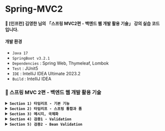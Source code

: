 # Spring-MVC2
#### 📣 [인프런] 김영한 님의 「스프링 MVC2편 - 백엔드 웹 개발 활용 기술」 강의 실습 코드입니다.

#### 개발 환경
* `Java 17`
* `SpringBoot v3.2.1`
* `Dependencies` : Spring Web, Thymeleaf, Lombok
* `Test` : JUnit5
* `IDE` : IntelliJ IDEA Ultimate 2023.2
* `Build` : IntelliJ IDEA

### 🍃 스프링 MVC 2편 - 백엔드 웹 개발 활용 기술

<details>

**<summary> `Section 1) 타임리프 - 기본 기능` </summary>**
#### 🌿 타임리프 특징
* 서버 사이드 HTML 렌더링 (SSR)
   * 백엔드 서버에서 HTML을 동적으로 렌더링 하는 용도로 사용 

* 네츄럴 템플릿 (natural templates)
   * 순수 HTML을 그대로 유지하면서 뷰 템플릿 사용 가능 (➡️ 웹 브라우저에서 파일을 직접 열어도 내용을 확인할 수 있고, 서버를 통해 뷰 템플릿을 거쳐 동적으로 변경된 결과도 확인할 수 있음)

* 스프링 통합 지원
   * 스프링과 자연스럽게 통합되고, 스프링의 다양한 기능을 편리하게 사용할 수 있도록 지원 

#### 기본 표현식
* 텍스트 - text, utext
  ##### 1️⃣ HTML의 콘텐츠에 데이터를 출력할 경우
    * `th:text`

  ##### 2️⃣ HTML 콘텐츠 영역 안에서 직접 데이터를 출력할 경우
    * `[[...]]`

  #### ⚠️ HTML 문서는 특수 문자를 기반으로 정의되어 있어 뷰 템플릿으로 HTML 화면을 생성할 때, 특수 문자가 있는 것을 주의해서 사용해야 함

  * Escape
    * HTML에서 사용하는 특수 문자를 ***HTML 엔티티**로 변경하는 것
      * HTML 엔티티 : HTML에 미리 예약된 문자인 HTML 예약어(reserved characters)를 HTML 코드에서 사용하면, 웹 브라우저는 평소와 다른 의미로 해석하게 됨 ➡️ 따라서 HTML 예약어를 기존에 사용하던 의미 그대로 사용하기 위해 별도로 만든 문자셋
  
    * 🌿 타임리프의 `th:text`, `[[...]]` : 기본적으로 이스케이프 제공
      * 예 : `<` ➡️ `&lt;`, `>` ➡️ `&gt;` 
  
  * UnEscape
    * 🌿 타임리프에서 이스케이프 기능을 사용하지 않을 경우
      * `th:text` ➡️ `th:utext`
      * `[[...]]` ➡️ `[(...)]`

  #### 👉 Escape를 기본으로 하고, 꼭 필요할 때만 UnEscape를 사용하자!

* 변수 - SpringEL
  * 🌿 타임리프에서 변수를 사용할 때 : 변수 표현식(`${...}`) ➕ 스프링이 제공하는 표현식(SpringEL) 사용

  #### SpringEL 다양한 표현식 사용
  ##### ✔️ Object
  * `user.username` : `user`의 `username`에 프로퍼티 접근 (`user.getUsername()`)
  * `user['username`]` : 위와 동일
  * `user.getUsername()` : `user`의 `getUsername()` 직접 호출

  ##### ✔️ List
  * `users[0].username` : List에서 첫번째 회원을 찾고, `username`에 프로퍼티 접근 (`list.get(0).getUsername()`)
  * `users[0]['username']` : 위와 동일
  * `users[0].getUsername()` : List에서 첫번째 회원을 찾고 `getUsername()` 직접 호출

  ##### ✔️ Map
  * `userMap['userA']` : Map에서 userA를 찾고, `username`에 프로퍼티 접근 (`map.get("userA").getUsername()`)
  * `userMap['userA']['username']` : 위와 동일
  * `userMap['userA'].getUsername()` :  Map에서 userA를 찾고, `getUsername()` 직접 호출
 
  #### 지역 변수
  * `th:with`
  * 선언한 태그 안에서만 사용 가능
  ```html
  <h1>지역 변수 - (th:with)</h1>
  <div th:with="first=${users[0]}">
   <p>처음 사람의 이름은 <span th:text="${first.username}"></span></p>
  </div>
  ```
    * List에서 첫번째 회원을 찾아 `first`에 담아두고 `username`에 프로퍼티 접근 ➡️ 결과 : 처음 사람의 이름 출력

* 기본 객체
  * 🌿 타임리프에서 제공하는 기본 객체
  * `#` 기호로 시작
    * `#ctx`
    * `#vars`
    * `#locale`
  * 편의 객체도 제공
    * HTTP 요청 파라미터 접근 : param
      * 예) `${param.paramData}` 
    * HTTP 세션 접근 : session
      * 예) `${session.sessionData}` 
    * 스프링 빈 접근 : @
      * 예) `${@helloBean.hello('Spring!')}` 

* 유틸리티 객체와 날짜
  * 유틸리티 객체 : 문자, 숫자, 날짜, URI 등을 편리하게 다루는 객체
    * [타임리프 유틸리티 객체 목록](https://www.thymeleaf.org/doc/tutorials/3.0/usingthymeleaf.html#expression-utility-objects)  

* URL 링크
  * `@{...}`
  ##### ✔️ 단순한 URL
  * `@{/hello}` ➡️ `/hello` 

  ##### ✔️ 쿼리 파라미터
  * `@{/hello(param1=${param1}, param2=${param2})}` ➡️ `/hello?param1=data1&param2=data2`
  * () : 쿼리 파라미터로 처리

  ##### ✔️ 경로 변수
  * `@{/hello/{param1}/{param2}(param1=${param1}, param2=${param2})}` ➡️ `/hello/data1/data2`
  * URL 경로상 변수가 있으면, () 부분은 경로 변수로 처리
    * 경로를 만드는 부분과 데이터가 있는 부분이 분리 되어 있어 유지보수 용이

  ##### ✔️ 경로 변수 + 쿼리 파라미터
  * `@{/hello/{param1}(param1=${param1}, param2=${param2})}` ➡️ `/hello/data1?param2=data2`
  * 경로 변수와 쿼리 파라미터 함께 사용 가능

* 리터럴 (Literals) - 소스 코드상 고정된 값
  * 🌿 타임리프의 리터럴
    * 문자 : `'hello'`
      * 항상 `'` (작은 따옴표)로 감싸야 함
        * BUT, 공백 없이 쭉 이어진다면 작은 따옴표 생략 가능
          ```html
          <li>'hello' + ' world!' = <span th:text="'hello' + ' world!'"></span></li>
          <li>'hello world!' = <span th:text="'hello world!'"></span></li>
          <li>'hello ' + ${data} = <span th:text="'hello ' + ${data}"></span></li>
          <li>리터럴 대체 |hello ${data}| = <span th:text="|hello ${data}|"></span></li>
          ```
    * 숫자 : `10`
    * 참, 거짓 : `true`, `false`
    * null : `null`  

* 연산
  * 산술 연산
    ```html
    <li>10 + 2 = <span th:text="10 + 2"></span></li> // 10 + 2 = 12
    <li>10 % 2 == 0 = <span th:text="10 % 2 == 0"></span></li> // 10 % 2 == 0 = true
    ``` 

  * 비교 연산 : HTML 엔티티 사용
    * `>` ➡️ `(gt)`
    * `<` ➡️ `(lt)`
    * `>=` ➡️ `(ge)`
    * `<=` ➡️ `(le)`
    * `!` ➡️ `not`
    * `==` ➡️ `(eq)`
    * `!=` ➡️ `(neq, ne)`
    ```html
    <li>1 > 10 = <span th:text="1 > 10"></span></li> // 1 > 10 = false
    <li>1 gt 10 = <span th:text="1 gt 10"></span></li> // 1 gt 10 = false
    <li>1 &gt; 10 = <span th:text="1 &gt; 10"></span></li> // 1 &gt; 10 = false
    ``` 

  * 조건식 : 자바 조건식과 유사
    ```html
    <li>(10 % 2 == 0)? '짝수':'홀수' = <span th:text="(10 % 2 == 0)? '짝수':'홀수'"></span></li> // (10 % 2 == 0)? '짝수':'홀수' = 짝수
    ```   

  * Elvis 연산자
    * `?:`
    * `?:`의 왼쪽 객체가 Not-Null ➡️ 그 객체의 값 리턴, Null ➡️ `?:`의 오른쪽 값 리턴 
    ```html
    <li>${data}?: '데이터가 없습니다.' = <span th:text="${data}?: '데이터가 없습니다.'"></span></li> // ${data}?: '데이터가 없습니다.' = Spring!
    <li>${nullData}?: '데이터가 없습니다.' = <span th:text="${nullData}?: '데이터가 없습니다.'"></span></li> // ${nullData}?: '데이터가 없습니다.' = 데이터가 없습니다.
    ```  

  * No-Operation : _인 경우, 마치 타임리프가 실행되지 않는 것처럼 동작 (HTML 내용 그대로 출력 ➡️ HTML 내용이 기본값)
    * `?: _`
    ```html
    <li>${data}?: _ = <span th:text="${data}?: _">데이터가 없습니다.</span></li> // ${data}?: _ = Spring!
    <li>${nullData}?: _ = <span th:text="${nullData}?: _">데이터가 없습니다.</span></li> // ${nullData}?: _ = 데이터가 없습니다.
    ```

* 속성
  * 속성 설정 
    * 🌿 타임리프는 주로 HTML 태그에 `th:*` 속성을 지정하는 방식으로 동작
    * 기존 속성이 있으면 `th:*`로 지정한 속성으로 대체, 기존 속성이 없으면 새로 생성

  * 속성 추가
    * `th:attrappend` : 속성 값 뒤에 값 추가
    * `th:attrprepend` : 속성 값 앞에 값 추가
    * `th:classappend` : class 속성의 적절한 위치에 값 추가

  * checked 처리
    * HTML의 checked 속성 : checked 속성 값과 상관없이 checked라는 속성만 있어도 체크됨 ➡️ 타임리프의 `th:checked` 사용시, 값이 false면 checked 속성 자체를 제거해줌 (체크 처리 ❌)

* 반복
  * 반복 기능
    * `<tr th:each="user : ${users}">`
      * 오른쪽 컬렉션 (`${users}"`)의 값을 하나씩 꺼내 왼쪽 변수(`user`)에 담아 태그 반복 실행
      * `java.util.Iterable`, `java.util.Enumeration`을 구현한 모든 객체에 반복 사용 가능

  * 반복 상태 유지
    * `<tr th:each="user, userStat : ${users}">`
      * 반복에 두번째 파라미터를 설정하여 반복 상태 확인 가능 (두번째 파라미터 생략 가능 ➡️ 생락시 지정한 변수명 ➕ Stat)

  * 반복 상태 유지 기능
      * `index` : 0부터 시작하는 값
      * `count` : 1부터 시작하는 값
      * `size` : 전체 크기
      * `even`, `odd` : 홀수, 짝수 여부 (결괏값 boolean)
      * `first`, `last` : 처음, 마지막 여부 (결괏값 boolean)
      * `current` : 현재 객체 정보
   
* 조건부 평가
##### 🌿 타임리프의 조건식
* `if`, `unless` (↔ `if`)
  * 해당 조건이 맞지 않으면, 태그 자체 렌더링 ❌

* `switch`
  * case에 따른 태그 출력
  * `*` : 조건이 없을 때 사용하는 디폴트
  ```html
  <td th:switch="${user.age}">
    <span th:case="10">10살</span>
    <span th:case="20">20살</span>
    <span th:case="*">기타</span>
  </td>
  ```

* 주석
  ##### 1️⃣ 표준 HTML 주석
  * `<!-- ... -->`
  * 타임리프가 렌더링 하지 않고 그대로 남겨둠

  ##### 2️⃣ 타임리프 파서 주석
  * 한 줄 처리 : `<!--/* ... /-->`
    * 절대경로로 열었을 때, HTML 주석으로 처리하여 웹 브라우저에서 렌더링 ❌
  * 여러 줄 처리 : `<!--/--> ... <!--/-->`
    * 절대경로로 열었을 때, HTML 주석 규칙에 따라 렌더링
  * 타임리프의 진짜 주석 ➡️ 렌더링 해서 주석 부분 제거 

  ##### 3️⃣ 타임리프 프로토타입 주석
  * `<!--/*/ ... /*/-->`
  * 절대경로로 열었을 때, HTML 주석으로 처리하여 웹 브라우저에서 렌더링 ❌
  * 타임리프 렌더링을 거치면, 정상 렌더링

* 블록
  * `th:block`
  * 🌿 타임리프 자체 태그
  * 반복할 태그가 여러 가지일 때 사용하면 편리
  * 렌더링시 `<th:block>` 태그 제거됨
  ```html
  <th:block th:each="user : ${users}">
    <div>
      사용자 이름<span th:text="${userStat.count} + ' ' + ${user.username}"></span>
      사용자 나이<span th:text="${userStat.count} + ' ' + ${user.age}"></span>
    </div>
    <div>
      요약 <span th:text="${user.username} + ' / ' + ${user.age}"></span>
    </div>
  </th:block>
  ```

* 자바스크립트 인라인
  * `<script th:inline="javascript">`
  * 자바스크립트에서 타임리프를 편리하게 사용할 수 있는 기능
  #### 🌿 타임리프에서 제공하는 자바스크립트 인라인 기능
    ##### 1️⃣ 텍스트 렌더링
    * `var username = [[${user.username}]];`
      * 인라인 사용 전 ➡️ `var username = UserA;`
        * `userA`가 변수명으로 사용되어 자바스크립트 오류 발생 (⚠️`UserA is not defined`)  
      * 인라인 사용 후 ➡️ `var username = "UserA";`
        * 문자 타입에 `"` 포함해줌
        * 문제가 될 수 있는 문자가 포함되어 있으면, 이스케이프 처리 

    ##### 2️⃣ 자바스크립트 내추럴 템플릿
    * `var username2 = /*[[${user.username}]]*/ "test username";`
      * 인라인 사용 전 ➡️ `var username2 = /*UserA*/ "test username";`
        * 렌더링 내용 주석 처리 ➡️ 내추럴 템플릿 기능 동작 ❌
      * 인라인 사용 후 ➡️ `var username2 = "UserA";`

    ##### 3️⃣ 객체
    * `var user = [[${user}]];`
      * 인라인 사용 전 ➡️ `var user = BasicController.User(username=UserA, age=10);`
        * 객체의 `toString()` 호출 
      * 인라인 사용 후 ➡️ `var user = {"username":"UserA","age":10};`
        * 객체를 JSON으로 자동 변환 

* 템플릿 조각
  * `th:fragment`
  * 웹 페이지의 상단, 하단 영역 등과 같은 공통 영역을 효율적으로 사용할 수 있도록 제공하는 기능
  * 다른 템플릿의 일부를 조각처럼 가져와서 사용할 수 있음
    * `template/fragment/footer :: copy` :  : `template/fragment/footer.html` 경로에 있는 이름이 `th:fragment="copy"`인 부분을 템플릿 조각으로 가져와서 사용

  #### 🌿 타임리프에서 제공하는 템플릿 조각 기능
    ##### 1️⃣ `th:insert`
    * 현재 태그 내부에 추가

    ##### 2️⃣ `th:replace`
    * 현재 태그 대체

    ##### 3️⃣ 단순 표현식
    * `~{...}`를 사용하는 것이 원칙. BUT, 템플릿 조각을 사용하는 코드가 단순하면 생략 가능
 
    ##### 4️⃣ 파라미터 전달 가능

* 템플릿 레이아웃
  * 코드 조각을 레이아웃에 넘겨서 사용하는 방법

  ##### 1️⃣ `<head>`에 공통으로 사용되는 `css`, `javascript` 같은 정보들을 한 곳에 모아두고 공통으로 사용하되, 각 페이지 별로 필요한 부분을 추가할 수 있도록 제공하는 기능
    * `common_header(~{::title},~{::link})`
      * `::title` : 현재 페이지의 `title` 태그들을 전달
      * `::link` : 현재 페이지의 `link` 태그들을 전달 


  ##### 2️⃣ `<html>` 전체에도 적용 가능

</details>

<details>

**<summary> `Section 2) 타임리프 - 스프링 통합과 폼` </summary>**
##### ♻️「스프링 MVC1편 - 백엔드 웹 개발 핵심 기술」에서 진행한 프로젝트를 타임리프가 지원하는 기능을 사용하여 코드 개선해보기

  #### 스프링과 타임리프의 통합으로 추가되는 기능
  ##### ✔️ 스프링의 SpringEL 문법 통합
  
  ##### ✔️ 스프링 빈 호출 지원
  
  ##### ✔️ 편리한 폼 관리
  * `th:object` : 커맨드 객체 지정
    * `*{...}` : 선택 변수 식, `th:object`에서 선택한 객체에 접근 
  * `th:field`
    * HTML 태그의 `id`, `name`, `value` 속성 자동 생성
  
  ##### ✔️ 폼 컴포넌트 기능
  * `checkbox`
    #### 1. 단일 
      ##### 방법 1️⃣ HTML checkbox
      ```html
      <input type="checkbox" id="open" name="open" class="form-check-input">
      ```
      * 체크박스를 선택한 경우 : `true`
      * 체크박스를 선택하지 않은 경우 : 클라이언트에서 서버로 값 자체를 보내지 않음 (`null`)
        * ⚠️ 체크박스 선택을 수정하려고 할 때, 사용자가 체크되어 있던 값을 체크 해체해도 저장시 아무 값도 넘어가지 않아 값이 오지 않은 것으로 판단하여 변경된 값으로 인식하지 못 할 수도 있음

      ##### 방법 2️⃣ 🌿 타임리프 적용하기
      ```html
      <input type="checkbox" id="open" th:field="*{open}" class="form-check-input">
      ```
      * 체크박스를 선택한 경우 : `true`
        ```html
        <input type="checkbox" id="open" class="form-check-input" name="open" value="true" checked="checked">
        ```
        * `checked` 속성이 자동 생성되면서 체크 유무 확인
      
      * 체크박스를 선택하지 않은 경우 : `false`
        ```html
        <input type="checkbox" id="open" class="form-check-input" name="open" value="true">
        ```
        * `checked` 속성 생성 ❌

    #### 2. 멀티
      ##### Controller
      * `@ModelAttribute`
        * 이 애노테이션이 선언된 메서드를 생성하면, 해당 컨트롤러 내의 모든 매핑 메서드의 `model`에 반환값 자동 전달
        * `@ModelAttribute` 의 매개변수 : Web 계층에서 사용할 변수명

      ##### Web
      * `th:each` : `@ModelAttribute` 의 매개변수를 사용하여 반복문을 돌면서 여러가지 체크박스 생성
      * input 태그의 `th:field` : Entity 필드값
        * `th:value` : param으로 보내야 되기 때문에 map의 key값 사용 ➡️ Entity의 List region에 저장
      * label 태그의 `th:text` : map의 value가 체크박스 이름으로 랜더링
      * `${#ids.prev('...')}` : `each`문 내에 설정된 경우 `index`마다 id가 동적으로 중복 없이 생성되는데, 이 생성된 id를 labal 태그로 가져와서 사용할 수 있도록 함
        * 여기서는 input 태그의 id와 label 태그의 id를 맞춤 

      ```html
      <div th:each="region : ${regions}" class="form-check form-check-inline">
        <input type="checkbox"
               th:field="*{regions}"
               th:value="${region.key}"
               class="form-check-input">
        <label th:for="${#ids.prev('regions')}"
               th:text="${region.value}"
               class="form-check-label"></label>
      </div>
      ```
      
  * `radio button`
    * 멀티 체크박스와 유사
    * 라디오 버튼을 선택한 경우 : 선택한 값 전송
    * 라디오 버튼을 처음에 선택하지 않은 경우 : null
      * 값을 한번 선택하면, 이후 선택하지 않을 수 없음 ➡️ 별도의 hidden 필드 사용할 필요 ❌ 
    ##### Controller
    ```java
    @ModelAttribute("itemTypes")
    public ItemType[] itemTypes() {
     return ItemType.values();
    }
    ```
    * `ItemType.values();` : 해당 ENUM의 모든 정보를 배열로 반환
  
    ##### Web
    ```html
     <div th:each="type : ${itemTypes}" class="form-check form-check-inline">
  	   <input type="radio"
              th:field="*{itemType}"
              th:value="${type.name()}"
              class="form-check-input">
  	   <label th:for="${#ids.prev('itemType')}"
              th:text="${type.description}"
              class="form-check-label"></label>
     </div>
    ```
    * 🌿 타임리프는 model에 ENUM을 담아서 전달하는 대신, 스프링 EL 문법으로 자바 객체 직접 접근도 가능 (권장 ❌)

  * `select box`
    ##### Web
    ```html
     <select th:field="*{deliveryCode}" class="form-select">
  	   <option value="">==배송 방식 선택==</option>
       <option th:each="deliveryCode : ${deliveryCodes}"
               th:value="${deliveryCode.code}"
          	   th:text="${deliveryCode.displayName}"></option>
     </select>
    ```
    * select 태그 사용
    * 선택된 select box에 `selected="selected"` 생성 
  
  ##### ✔️ 스프링의 메시지, 국제화 기능의 편리한 통합
  
  ##### ✔️ 스프링의 검증, 오류 처리 통합
  
  ##### ✔️ 스프링의 변환 서비스 통합(ConversionService)

</details>

<details>

**<summary> `Section 3) 메시지, 국제화` </summary>**
#### 메시지
* 화면에 렌더링 된 text를 변경해야 하는 경우
  * 웹 애플리케이션의 규모가 클수록 변경해야 하는 text 증가 및 직접 파일을 수정하다가 오류가 발생할 수 있음
#### ➡️ 이런 다양한 text들을 별도의 파일에서 관리하도록 하는 메시지
##### [예시]
* `message.properties`라는 메시지 관리용 파일 생성
* HTML 내에서 사용할 데이터를 파일에 선언된 key 값으로 불러서 사용 (`item.itemName`) ➡️ text를 변경해야될 경우, 파일에 선언해준 부분만 변경하면 됨 (🦴 **유지보수 용이 및 일관성 증가**)
```text
item=상품
item.id=상품 ID
item.itemName=상품명
item.price=가격
item.quantity=수량
```

#### 국제화
* 메시지 파일(`message.properties`)을 각 나라별로 별도 관리하여 서비스 국제화
  * 방법 1️⃣ : HTTP accept-language 헤더 값 사용
  * 방법 2️⃣ : 사용자가 직접 언어를 선택하도록 하고, 쿠키 등을 사용하여 처리

#### ⚠️ 기본적인 메시지, 국제화 기능은 Spring이 제공함
  ##### 🌿 타임리프도 스프링이 제공하는 메시지와 국제화 기능을 편리하게 통합하여 제공함

#### 스프링 메시지 소스 설정
  ##### 📍 스프링 빈 등록
  * 스프링이 제공하는 메시지 관리 기능을 사용하려면 `MessageSource`를 Spring Bean에 등록해야함 (➡️ 스프링 부트를 사용하면, 자동으로 등록해줌)
  ```java
    @Bean
    public MessageSource messageSource() {
        ResourceBundleMessageSource messageSource = new ResourceBundleMessageSource();
        messageSource.setBasenames("messages", "errors");
        messageSource.setDefaultEncoding("utf-8");
        return messageSource;
    }
  ```
  * `setBasenames` : 설정 파일 이름 지정
    * `messages`로 지정하면 `messages.properties` 파일을 읽어서 사용
    * 클라이언트가 사용하는 특정 언어가 있을 경우, 그 파일로 대체
    * 여러 파일 한번에 지정 가능 (`messages`, `errors`)
  * `setDefaultEncoding` : 인코딩 정보 지정 
  
  ##### 📍 스프링 부트 메시지 소스 설정
  * `application.properties`에 `basename` 추가 
  ```properties
    spring.messages.basename=messages
  ```
  * 기본값으로 `messages` 라는 파일을 사용하겠다는 의미
  * 클라이언트가 사용하는 특정 언어가 있을 경우, 그 파일로 대체됨

#### 스프링 메시지 소스 사용
  ##### 📍 `MessageSource` 인터페이스
  ```java
    public interface MessageSource {

        @Nullable
        String getMessage(String code, @Nullable Object[] args, @Nullable String defaultMessage, Locale locale);

        String getMessage(String code, @Nullable Object[] args, Locale locale) throws NoSuchMessageException;
    }
  ```

  ##### 📍 기본 메시지 조회 방법
  * code : 메시지 파일에 등록한 변수
  * args : 파일에 설정한 파라미터를 args로 치환
  * locale : 로케일 정보, 정보가 없으면 `basename`에서 설정한 기본 이름 메시지 파일 조회

  ##### 📍 메시지가 없는 경우
  * 파일에 정의되지 않은 코드를 입력할 경우 `NoSuchMessageException` 발생
  
  ##### 📍 기본 메시지
  * `defaultMessage` : 파일에 정의되지 않은 코드를 입력할 경우 기본적으로 나타나는 메시지
    * `args`와 `locale` 사이에 `defaultMessage` 파라미터 설정 가능
   
  ##### 📍 args 매개변수 사용
  * `args` 매개변수를 활용하여 상황에 맞게 message 변형 가능
    * Object 배열로 넘겨주어야 함
    * 배열의 인덱스 번호에 맞게 파라미터 변형
      * `hello.name=안녕 {0}` 
    ```java
       @Test
       void argumentMessage() {
           String result = ms.getMessage("hello.name", new Object[]{"Spring"}, null);
           assertThat(result).isEqualTo("안녕 Spring");
       }
    ```
  
  ##### 📍 국제화
  * locale 정보를 기반으로 국제화 파일 선택
    * `null` : 시스템의 기본 locale 사용
      * 시스템 기본 locale이 ko_KR이면, `messages_ko.properties` 조회 시도 ➡️ 조회 실패 ➡️ `messages.properties` 순으로 조회  
    * `Locale.KOREA` : `messages_ko`를 찾고, 없으면 시스템의 기본 locale 사용 (`basename`을 `messages`로 가정)
    * `Locale.ENGLISH` : `messages_en`을 찾고, 없으면 시스템의 기본 locale 사용 (`basename`을 `messages`로 가정)

#### 웹 애플리케이션에 메시지 및 국제화 적용하기
  ##### 📍 메시지 적용  
  * 타임리프 메시지 표현식 : `#{...}`
    * `...` 에 메시지 코드를 넣어주면, 렌더링 할 때 메시지로 변환
    * 파라미터를 사용할 경우, 괄호 안에 값을 넣어 사용
      * `hello.name=안녕 {0}` 
      ```html
         <p th:text="#{hello.name(${item.itemName})}"></p>
      ```

  ##### 📍 국제화 적용
  * 이미 메시지를 사용하도록 타임리프를 적용했다면, 국제 메시지 파일 생성시 바로 국제화 적용
  * 웹 브라우저의 언어 설정 값을 변경하여 국제화 적용 확인 가능
</details>

<details>

**<summary> `Section 4) 검증1 - Validation` </summary>**
#### 검증 요구사항
  ##### 📍 검증 로직 추가
  * 상품 저장 성공
    * 사용자가 상품 등록 폼에서 정상 범위 데이터를 입력하면 서버에서는 검증 로직이 통과하고, 상품을 저장하고, 상품 상세 화면으로 redirect
  * 상품 저장 실패 
    * 검증에 실패한 경우, 고객에게 다시 상품 등록 폼을 보여주고 어떤 값을 잘못 입력했는지 정보 전달
  
  ##### ⚠️ HTTP 요청이 정상인지 검증하는 것은 컨트롤러의 중요한 역할 중 하나
  ##### 클라이언트 검증과 서버 검증
  * 클라이언트 검증 : 조작이 가능하기 때문에 보안 취약
  * 서버 검증 : 즉각적인 고객 사용성 부족 
    ##### ➡️ 적절히 섞어서 사용하되, 최종적으로 서버 검증 필수

#### V1. 직접 검증 처리하기
  ##### 📍 Controller
  * 어떤 검증에서 오류가 발생했는지 `errors`에 결과 보관
    * `Map<String, String> errors = new HashMap<>();`
  
  * 검증 로직
    * Map을 사용하여 어떤 필드에서 오류가 발생했는지 구분하기 위해 오류가 발생한 필드명을 `key`로, 클라이언트에게 보여줄 메시지를 `value`로 설정
    ```java
       if (!StringUtils.hasText(item.getItemName())) {
           errors.put("itemName", "상품 이름은 필수입니다.");
       }
    ```      

  * 검증 실패 로직
    * 검증에서 오류 메시지가 하나라도 있으면, 오류 메시지 출력을 위해 `model`에 `errors`를 담고 입력 폼이 있는 뷰 템플릿으로 이동 
    ```java
       if (!errors.isEmpty()) {
           model.addAttribute("errors", errors);
           return "validation/v1/addForm";
       }
    ```  

  ##### 📍 Web
  * 오류 메시지
    * `th:if` : 조건문을 사용해 `errors`의 `key`가 있다면, 해당 `value`를 렌더링하여 태그 출력
    ```html
       <div class="field-error" th:if="${errors?.containsKey('itemName')}" th:text="${errors['itemName']}">
           상품명 오류
       </div>
    ```
    ##### 🤔 `errors` 뒤의 물음표는 뭘까?
    * 신규로 등록하는 상황은 `map`을 `model`로 보내지 못했기 때문에 `errors`자체가 null이 됨
      * `errors.containsKey` : null에 .containsKey을 했다는 의미 ➡️ `NullPointerException` 발생
    * `errors?.` : `errors`가 null일 때, null 반환 ➡️ 오류 메시지 출력 ❌ 

  * 필드 오류 처리
    ##### 방법 1️⃣ `th:class`
    * `class`에 조건식을 사용하여 참일 경우, `form-control`과 `field-error` 호출
      * 결과 : `class="form-control field-error”`
    * 조건식을 만족하지 않으면, `form-control` 호출
      * 결과 : `class="form-control”` 
    ```html
       <input type="text" id="itemName" th:field="*{itemName}" th:class="${errors?.containsKey('itemName')} ? 'form-control field-error' : 'form-control'" class="form-control">
    ```

    ##### 방법 2️⃣ `th:classappend`
    * `classappaend`에 조건식을 사용하여 참일 경우, 기존 클래스(`form-control`)에 `field-error` 추가
    * 조건식을 만족하지 않으면, `_`(No-Operation)을 사용해서 기존 클래스(`form-control`)만 호출
    ```html
       <input type="text" th:classappend="${errors?.containsKey('itemName')} ? 'field-error' : _" class="form-control">
    ```

  ##### ✏️ V1의 문제점
  * 코드의 중복
    * 하나의 input 로직에 같은 변수를 계속해서 입력해줘야 함
  * 타입 오류 처리 ❌
    * 타입이 다른 text를 입력할 경우, 예외 처리가 되지 않고 400 에러 발생
    * 클라이언트가 작성한 데이터의 보존을 보장할 수 없어 사용자는 어떤 문제로 오류가 발생했는지 이해하기 어려움
  
#### V2. BindingResult
  ##### 📍 Controller
  * `BindingResult`
    * 스프링에서 제공하는 validation 라이브러리
    * 검증 오류 발생시, 검증 오류 보관
    * `Model`로 넘겨주지 않아도 스프링이 자동 전달
    ##### ⚠️ `BindingResult` 파라미터의 위치는 항상 바인딩 대상이 되는 객체 바로 뒤에 위치해야 한다.

  * `FieldError`
    * `FieldError`에서 제공하는 생성자 두 가지
      ```java
         // 생성자 1
         public FieldError(String objectName, String field, String defaultMessage);

         // 생성자 2
         public FieldError(String objectName, String field, @Nullable Object rejectedValue, boolean bindingFailure, @Nullable String[] codes, @Nullable Object[] arguments, @Nullable String defaultMessage);
      ```   
      * **생성자 1️⃣** : 필드 검증 실패시, text box에 클라이언트가 입력한 데이터 삭제
        * 필드에 오류가 있을 때, `FieldError` 객체를 생성하여 `bindingResult`에 담아둠
          * `objectName` : `@ModelAttribute` 이름
          * `field` : 오류 발생 필드 이름
          * `defaultMessage` : 오류 기본 메시지
        
      * **생성자 2️⃣** : 필드 검증 실패시, text box에 클라이언트가 입력한 **데이터 유지**
        * 필드에 오류가 있을 때, `FieldError` 객체를 생성하여 사용자가 입력한 값을 `rejectedValue`에 담아둠 ➡️ 해당 오류를 `bindingResult`에 담아서 컨트롤러 호출
          * `rejectedValue` : 사용자가 입력한 값(거절된 값)을 저장하는 필드
          * `bindingFailure` : type 오류일 경우 `true` / 검증 실패일 경우 `false` 입력
          * `codes` : 메시지 코드
          * `arguments` : 메시지 코드에서 사용하는 인자

  * `ObjectError`
    ```java
       public ObjectError(String objectName, @Nullable String[] codes, @Nullable Object[] arguments, @Nullable String defaultMessage) {}
    ```
      * 특정 필드를 넘어서는 오류가 있을 때, `ObjectError` 객체를 생성하여 `bindingResult`에 담아둠

  #### ✏️ `BindingResult`는 바인딩 대상이 되는 객체 바로 뒤에 위치하기 때문에 이미 본인이 검증해야하는 객체를 알고 있다! (➡️ 따라서 objectName을 넣어주는 과정 생략 가능)

  ##### 📍 `rejectValue()`, `reject()`
  * `BindingResult`가 제공하는 두 가지 method를 사용하면, Error를 직접 생성하지 않고 깔끔한 검증 오류 가능
  * Field : `rejectValue()` / Object : `reject()`
    ```java
    void rejectValue(@Nullable String field, String errorCode, @Nullable Object[] errorArgs, @Nullable String defaultMessage);
    ```  
     * `field` : 오류 발생 필드 이름
     * `errorCode` : 오류 코드
     * `errorArgs` : 에러 코드에서 사용하는 인자
     * `defaultMessage` : 오류 기본 메시지
  
  ##### 📍 Web
  * `타임리프 - 스프링` 검증 오류 통합 기능
    * `#fields` : `BindingResult`의 타임리프 변수 표현식
    * `th:errors` : 해당 필드에 오류가 있는 경우 태그 출력 (`th:if`와 유사)
    * `th:errorclass` : `th:field`에서 지정한 필드에 오류가 있으면, `class` 정보 추가 (class append와 유사)
  
  * 글로벌 오류 처리
    * if문을 사용하여 글로벌 오류가 있다면, 오류 메시지 렌더링 
    ```html
       <div th:if="${#fields.hasGlobalErrors()}">
           <p class="field-error" th:each="err : ${#fields.globalErrors()}" th:text="${err}">전체 오류 메시지</p>
       </div>
    ```
    
  * 필드 오류 처리
    ```html
       <input type="text" id="itemName" th:field="*{itemName}" th:errorclass="field-error" class="form-control" placeholder="이름을 입력하세요">
       <div class="field-error" th:errors="*{itemName}">
           상품명 오류
       </div>
    ```

  ##### 📍 `@ModelAttribute`에 바인딩 시, 타입 오류가 발생했다면?
  * `BindingResult`가 없는 경우 : 400에러가 발생하면서 오류 페이지로 이동하고 컨트롤러 호출 ❌
  * `BindingResult`가 있는 경우 : 오류 정보를 `BindingResult`에 담고 **컨트롤러 정상 호출**

#### 오류 메시지 일관성 유지
  ##### 📍 문제점
  * 지금까지 구현한 로직의 에러 메시지 : 검증 로직마다 그때그때 개발자가 입력 ➡️ 메시지의 일관성 떨어짐 
    * 🤓 메시지 파일에 에러 메시지를 등록해 일관성 있게 관리해보자 
  
  ##### 1️⃣ 메시지 파일 생성 
  * `errors.properties` 생성 
  ##### 2️⃣ 메시지 설정 추가
  * 스프링 부트가 해당 메시지 파일을 인식할 수 있도록 `application.properties`에 `errors` 설정 추가
    * `spring.messages.basename=messages,errors`
  ##### 3️⃣ 메시지 파일 적용
  * 메시지 코드와 argument 매개변수를 배열로 입력
    * 0번 index가 없다면 1번 index가 출력되는 방식으로 우선순위를 설정할 수 있도록 배열 사용
    * 메시지 코드를 찾지 못하면, 디폴트 메시지 출력
  ```java
      //range.item.price=가격은 {0} ~ {1} 까지 허용합니다.
          new FieldError("item", "price", item.getPrice(), false, new String[]{"range.item.price"}, new Object[]{1000, 1000000}, null)
  ```

#### 오류 코드 설계
  ##### 🤔 오류 코드를 디테일하게 만들어야 할까, 단순하게 만들어야 할까?
  * 오류 코드를 단순하게 만들 경우, 범용성이 좋아 여러 곳에서 사용할 수 있지만 세밀한 메시지 작성 어려움
  * 오류 코드를 자세하게 만들 경우, 범용성은 떨어지지만 세밀한 메시지 작성 가능
  
  ##### 📍 해결 방법 
  * 오류 코드를 단순하게 작성하여 범용적으로 사용하다가, 기존 메시지보다 세밀한 메시지가 필요할 경우 메시지를 단계적으로 작성
    * 단계별로 세밀한 정도를 높혀갈 수 있도록 설계
  * 개발 코드를 별도 수정할 필요 없이 메시지가 담겨 있는 `properties` 파일 수정 만으로도 오류 메시지 관리 가능
  * 스프링은 `MessageCodesResolver`를 통해 위의 기능 제공

  ##### 📍 `MessageCodesResolver`
  * 동작 방식
  ```text
      1. rejectValue() / reject() 호출 (내부에서 `MessageCodesResolver` 사용)
      2. MessageCodesResolver에서 검증 오류 코드로 메시지 코드 생성
      3. new FieldError() 생성하면서 메시지 코드 보관
      4. th:erros에서 메시지 코드로 메시지를 순서대로 찾고, 노출
  ```
  ```java
     MessageCodesResolver codesResolver = new DefaultMessageCodesResolver();
  ```
   
  * 기본 메시지 생성 규칙
    ##### ✔️ ObjectError
    ```text
       1 : code + "." + object name
       2 : code
    ```

    ##### ✔️ FieldError
    ```text
       1 : code + "." + object name + "." + field
       2 : code + "." + field
       3 : code + "." + field type
       4 : code
    ```   

#### 스프링 기본 오류 코드 변경
  ##### 📍 검증 오류 코드 분류
  1. 개발자가 직접 정의한 오류 코드 ➡️ `rejectValue()` 직접 호출
  2. 스프링이 직접 검증 오류에 추가한 오류 코드 (주로 type 오류)

  ##### 📍 type 오류 메시지 처리
  * 스프링은 type 오류가 발생하면 typeMismatch 오류 코드 사용
    ```text
     codes[typeMismatch.item.price,typeMismatch.price,typeMismatch.java.lang.Integer,typeMismatch]
    ```
     * `MessageCodesResolver`의 필드 오류 반환값과 동일한 구조
  * 오류 코드를 메시지 파일에 추가하면, 스프링이 설정한 기본 메시지가 아닌 원하는 메시지 출력 가능
  * `errors.properties`
    ```text
       typeMismatch.java.lang.Integer=숫자를 입력해주세요.
       typeMismatch=타입 오류입니다.
    ```

#### Validator 분리
  ##### 📍 검증 로직 분리
  * 컨트롤러에서 검증 로직이 차지하는 부분은 매우 큼 ➡️ 검증만 담당하는 별도의 클래스(`ItemValidator`)를 생성하여 역할 분리
  * 스프링이 제공하는 검증 인터페이스
    ```java
       public interface Validator {
         boolean supports(Class<?> clazz);
         void validate(Object target, Errors errors);
       }
    ```
    * `supports()` : 해당 검증기 지원 여부 확인
    * `validate(Object target, Errors errors)` : 실질적인 검증 로직이 작동되는 메서드
      * 검증 대상 객체와 `BindingResult`를 변수로 받음 
        * `Errors` : `BindingResult`의 부모 클래스
  * Validator를 상속받아 상황에 맞게 검증 로직 완성

  ##### 📍 Controller 리팩토링
  ##### 1️⃣ 검증기 직접 호출
  * 스프링 빈으로 등록한 검증 담당 클래스 주입 (`ItemValidator`)
  * 별도의 클래스로 분리한 검증 로직 삭제 후, `ItemValidator`의 `validate` 호출
    ```java
       public class ValidationItemControllerV2 {

         private final ItemValidator itemValidator;

         @PostMapping("/add")
         public String addItemV5(@ModelAttribute Item item, BindingResult bindingResult, RedirectAttributes redirectAttributes, Model model) {

           // 검증 로직
           itemValidator.validate(item, bindingResult);

           // 검증 실패 로직

           // 검증 성공 로직
         }
       }
    ```

  ##### 2️⃣ `WebDataBinder` 적용
  * `@InitBinder`
    * 해당 컨트롤러로 url이 매핑 되면, 애노테이션이 선언된 메서드 실행
    * 스프링 내부적으로 생성된 `WebDataBinder`를 매개변수로 받아서 컨트롤러의 매핑 메서드 실행 전, 검증 수행
    ```java
       public class ValidationItemControllerV2 {

         private final ItemValidator itemValidator;

       //-- spring param 바인딩 --//
       @InitBinder
       public void init(WebDataBinder dataBinder) {
           dataBinder.addValidators(itemValidator);
       }
    ```

  * `@Validated` 적용
    * 검증 대상 앞에 `@Validated`를 붙여주면, validator를 직접 호출하지 않아도 검증기 자동 실행
      * `@InitBinder` 메서드에서 `supports()`로 검증할 수 있는 객체를 판별하고, 검증 가능한 로직으로 수행 
    ```java
       public class ValidationItemControllerV2 {

         private final ItemValidator itemValidator;

         @PostMapping("/add")
         public String addItemV6(@Validated @ModelAttribute Item item, BindingResult bindingResult, RedirectAttributes redirectAttributes, Model model) {

           // 검증 실패 로직

           // 검증 성공 로직
         }
       }
    ```
</details>

<details>

**<summary> `Section 5) 검증2 - Bean Validation` </summary>**

#### Bean Validation 소개
  ##### Bean Validation 이란?
  * 검증 로직을 모든 프로젝트에 적용할 수 있도록 공통화하고, 표준화 한 것
  * 애노테이션 하나로 검증 로직 적용 가능

  #### Bean Validation 적용
  ##### 의존관계 추가
  ```java
       implementation 'org.springframework.boot:spring-boot-starter-validation'
  ```
  * Spring Boot 
    * 자동으로 Bean Validator 인지
    * 애노테이션을 보고 검증을 수행할 수 있는 `LocalValidatorFactoryBean`을 글로벌 Validator로 등록
    * `@Valid`, `@Validated`를 적용해야 Validator 정상 동작
    * 검증 오류 발생시 `FieldError`, `ObjectError`를 생성하여 `BindingResult`에 담아줌
  
  * 추가되는 라이브러리
    * `jakarta.validation-api` : 특정 구현체에 관계없이 제공되는 표준 인터페이스
    * `hibernate-validator` : 구현체

  ##### 검증 순서
   ##### 1️⃣ `@ModelAttribute` : 각각의 필드 타입 바인딩
   ##### 2️⃣ 바인딩에 성공하면, `BeanValidation` 적용
   ##### 3️⃣ 바인딩에 실패하면, `FieldError` 추가 ➡️ `BeanValidation` 적용 ❌

  #### Bean Validation 에러 코드
  ##### 🤔 `Bean Validation`이 기본으로 제공하는 오류 메시지를 변경하고 싶으면 어떻게 해야 할까?
  * ➡️ `Bean Validation`을 적용하고, `bindingResult`에 등록된 검증 오류 코드를 살펴보면 **오류 코드가 애노테이션 이름으로 등록**되는 것을 알 수 있음
  * 예시 
    * `@NotBlank`
    ```text
         NotBlank.item.itemName
         NotBlank.itemName
         NotBlank.item.java.lang.String
         NotBlank
    ```
  
  ##### 메시지 등록
  * `errors.properties`에 메시지를 등록하여 오류 메시지 변경
    ```text
         NotBlank={0} 공백X // {0} : 필드명
    ```

  ##### `Bean Validation` 메시지 우선 순위 
   ##### 1️⃣순위 - 생성된 메시지 코드 순서대로 `messageSource`에서 메시지 찾기
   ##### 2️⃣순위 - 메시지 코드를 찾지 못하면, 애노테이션의 `message` 속성 사용
   ##### 3️⃣순위 - 애노테이션 속성도 찾지 못한 경우, 라이브러리가 제공하는 기본 값 사용
</details>
